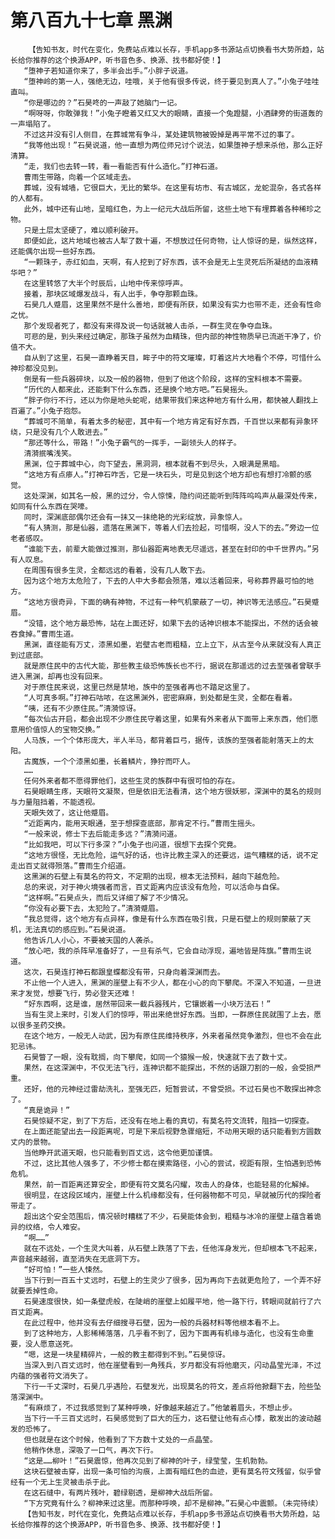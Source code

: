 # 第八百九十七章 黑渊
        【告知书友，时代在变化，免费站点难以长存，手机app多书源站点切换看书大势所趋，站长给你推荐的这个换源APP，听书音色多、换源、找书都好使！】
       “堕神子若知道你来了，多半会出手。”小胖子说道。
       “堕神岭的第一人，强绝无边，哇哦，关于他有很多传说，终于要见到真人了。”小兔子哇哇直叫。
       “你是哪边的？”石昊咚的一声敲了她脑门一记。
       “啊呀呀，你敢弹我！”小兔子瞪着又红又大的眼睛，直接一个兔蹬腿，小酒肆旁的街道轰的一声塌陷了。
       不过这并没有引人侧目，在葬城常有争斗，某处建筑物被毁掉是再平常不过的事了。
       “我等他出现！”石昊说道，他一直想为两位师兄讨个说法，如果堕神子想来杀他，那么正好清算。
       “走，我们也去转一转，看一看能否有什么造化。”打神石道。
       曹雨生带路，向着一个区域走去。
       葬城，没有城墙，它很巨大，无比的繁华。在这里有坊市、有古城区，龙蛇混杂，各式各样的人都有。
       此外，城中还有山地，呈暗红色，为上一纪元大战后所留，这些土地下有埋葬着各种稀珍之物。
       只是土层太坚硬了，难以顺利破开。
       即便如此，这片地域也被古人犁了数十遍，不想放过任何奇物，让人惊讶的是，纵然这样，还能偶尔出现一些好东西。
       “一颗珠子，赤红如血，天啊，有人挖到了好东西，该不会是无上生灵死后所凝结的血液精华吧？”
       在这里转悠了大半个时辰后，山地中传来惊呼声。
       接着，那块区域爆发战斗，有人出手，争夺那颗血珠。
       石昊几人蹙眉，这里果然不是什么善地，即便有所获，如果没有实力也带不走，还会有性命之忧。
       那个发现者死了，都没有来得及说一句话就被人击杀，一群生灵在争夺血珠。
       可悲的是，到头来经过确定，那珠子虽然为血精珠，但内部的神性物质早已流逝干净了，价值不大。
       自从到了这里，石昊一直睁着天目，眸子中的符文璀璨，盯着这片大地看个不停，可惜什么神珍都没见到。
       倒是有一些兵器碎块，以及一般的器物，但到了他这个阶段，这样的宝料根本不需要。
       “历代的人都来此，还能剩下什么东西，还是换个地方吧。”石昊摇头。
       “胖子你行不行，还以为你是地头蛇呢，结果带我们来这种地方有什么用，都快被人翻找上百遍了。”小兔子抱怨。
       “葬城可不简单，有着太多的秘密，其中有一个地方肯定有好东西，千百世以来都有异象环绕，只是没有几个人敢进去。”
       “那还等什么，带路！”小兔子霸气的一挥手，一副领头人的样子。
       清漪抿嘴浅笑。
       黑渊，位于葬城中心，向下望去，黑洞洞，根本就看不到尽头，入眼满是黑暗。
       “这地方有点瘆人。”打神石咋舌，它是一块石头，可是见到这个地方却也有想打冷颤的感觉。
       这处深渊，如其名一般，黑的过分，令人惊悚，隐约间还能听到阵阵呜呜声从最深处传来，如同有什么东西在哭嚎。
       同时，深渊底部偶尔还会有一抹又一抹绝艳的光彩绽放，异象惊人。
       “有人猜测，那是仙器，遗落在黑渊下，等着人们去捡起，可惜啊，没人下的去。”旁边一位老者感叹。
       “谁能下去，前辈大能做过推测，那仙器距离地表无尽遥远，甚至在封印的中千世界内。”另有人叹息。
       在周围有很多生灵，全都远远的看着，没有几人敢下去。
       因为这个地方太危险了，下去的人中大多都会殒落，难以活着回来，号称葬界最可怕的地方。
       “这地方很奇异，下面的确有神物，不过有一种气机蒙蔽了一切，神识等无法感应。”石昊蹙眉。
       “没错，这个地方最恐怖，站在上面还好，如果下去的话神识根本不能探出，不然的话会被吞食掉。”曹雨生道。
       黑渊，直径能有万丈，漆黑如墨，岩壁古老而粗糙，立上立下，从古至今从来就没有人真正到过底部。
       就是原住民中的古代大能，那些教主级恐怖族长也不行，据说在那遥远的过去至强者曾联手进入黑渊，却再也没有回来。
       对于原住民来说，这里已然是禁地，族中的至强者再也不踏足这里了。
       “人可真多啊。”打神石咕哝，在这黑渊外，密密麻麻，到处都是生灵，全都在看着。
       “咦，还有不少原住民。”清漪惊讶。
       “每次仙古开启，都会出现不少原住民守着这里，如果有外来者从下面带上来东西，他们愿意用价值惊人的宝物交换。”
       人马族，一个个体形庞大，半人半马，都背着巨弓，据传，该族的至强者能射落天上的太阳。
       古魔族，一个个漆黑如墨，长着鳞片，狰狞而吓人。
       ……
       任何外来者都不愿得罪他们，这些生灵的族群中有很可怕的存在。
       石昊眼睛生疼，天眼符文凝聚，但是依旧无法看清，这个地方很妖邪，深渊中的莫名的规则与力量阻挡着，不能透视。
       天眼失效了，这让他蹙眉。
       “近距离内，能用天眼通，至于想探查底部，那肯定不行。”曹雨生摇头。
       “一般来说，修士下去后能走多远？”清漪问道。
       “比如我吧，可以下行多深？”小兔子也问道，很想下去探个究竟。
       “这地方很怪，无比危险，运气好的话，也许比教主深入的还要远，运气糟糕的话，说不定走出百丈就得殒落。”曹雨生介绍道。
       这黑渊的石壁上有莫名的符文，不定期的出现，根本无法预料，越向下越危险。
       总的来说，对于神火境强者而言，百丈距离内应该没有危险，可以活命与自保。
       “这样啊。”石昊点头，而后又详细了解了不少情况。
       “你没有必要下去，太犯险了。”清漪蹙眉。
       “我总觉得，这个地方有点异样，像是有什么东西在吸引我，只是石壁上的规则蒙蔽了天机，无法真切的感应到。”石昊说道。
       他告诉几人小心，不要被天国的人袭杀。
       “放心吧，我的杀阵早准备好了，一旦有杀气，它会自动浮现，遍地皆是阵旗。”曹雨生说道。
       这次，石昊连打神石都跟皇蝶都没有带，只身向着深渊而去。
       不止他一个人进入，黑渊的崖壁上有不少人，都在小心的向下攀爬。不深入不知道，一旦进来才发觉，想要飞行，势必登天还难！
       “好东西啊，这是谁，居然带回来一截兵器残片，它镶嵌着一小块万法石！”
       当有生灵上来时，引发人们的惊呼，带出来绝世好东西。当即，一群原住民就围了上去，愿以很多圣药交换。
       在这个地方，一般无人动武，因为有原住民维持秩序，外来者虽然竞争激烈，但也不会在此犯忌讳。
       石昊瞥了一眼，没有耽搁，向下攀爬，如同一个猿猴一般，快速就下去了数十丈。
       果然，在这深渊中，不仅无法飞行，连神识都不能探出，不然的话跟刀割的一般，会受损严重。
       还好，他的元神经过雷劫洗礼，至强无匹，短暂尝试，不曾受损。不过石昊也不敢探出神念了。
       “真是诡异！”
       石昊惊疑不定，到了下方后，还没有在地上看的真切，有莫名符文流转，阻挡一切探查。
       在上面还能望出去一段距离呢，可是下来后视野急骤缩短，不动用天眼的话只能看到方圆数丈内的景物。
       当他睁开武道天眼，也只能看到百丈远，这令他更加谨慎。
       不过，这比其他人强多了，不少修士都在摸索路径，小心的尝试，视距有限，生怕遇到恐怖危机。
       果然，前一百距离还算安全，即便有符文莫名闪耀，攻击人的身体，也能轻易的化解掉。
       很明显，在这段区域内，崖壁上什么机缘都没有，任何器物都不可见，早就被历代的探险者带走了。
       超出这个安全范围后，情况顿时糟糕了不少，石昊能体会到，粗糙与冰冷的崖壁上蕴含着诡异的纹络，令人难安。
       “啊……”
       就在不远处，一个生灵大叫着，从石壁上跌落了下去，任他浑身发光，但却根本飞不起来，声音越来越弱，直至消失在无底洞下方。
       “好可怕！”一些人悚然。
       当下行到一百五十丈远时，石壁上的生灵少了很多，因为再向下去就更危险了，一个弄不好就要丢掉性命。
       石昊速度很快，如一条壁虎般，在陡峭的崖壁上如履平地，他一路下行，转眼间就前行了六百丈距离。
       在此过程中，他并没有去仔细搜寻石壁，因为一般的兵器材料等他根本看不上。
       到了这种地方，人影稀稀落落，几乎看不到了，因为下面再有机缘与造化，也没有生命重要，没人愿意送死。
       “嗯，这是一块星精碎片，一般的教主都得到不到。”石昊惊讶。
       当深入到八百丈远时，他在崖壁看到一角残兵，岁月都没有将他磨灭，闪动晶莹光泽，不过内蕴的强者符文消失了。
       下行一千丈深时，石昊几乎遇险，石壁发光，出现莫名的符文，差点将他掀翻下去，险些坠落深渊中。
       “有麻烦了，不过我感觉到了某种呼唤，好像越来越近了。”他皱着眉头，不想止步。
       当下行一千三百丈远时，石昊感觉到了巨大的压力，这石壁让他有点心悸，散发出的波动越发的恐怖了。
       但也就是在这个时候，他看到了下方数十丈处的一点晶莹。
       他稍作休息，深吸了一口气，再次下行。
       “这是……柳叶！”石昊震惊，他再次见到了柳神的叶子，绿莹莹，生机勃勃。
       这块石壁被击穿，出现一条可怕的沟痕，上面有暗红色的血迹，更有莫名符文残留，似乎曾经有一个无上生灵被击杀于此。
       在这石缝中，有两片残叶，碧绿剔透，是柳神大战后所留。
       “下方究竟有什么？柳神来过这里。而那种呼唤，却不是柳神。”石昊心中震颤。（未完待续）
       【告知书友，时代在变化，免费站点难以长存，手机app多书源站点切换看书大势所趋，站长给你推荐的这个换源APP，听书音色多、换源、找书都好使！】